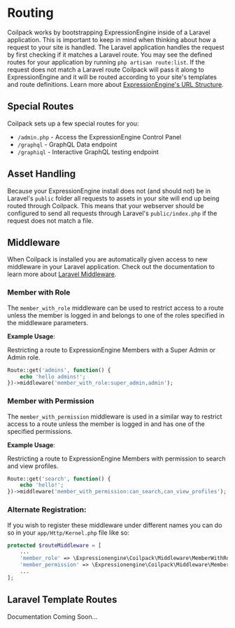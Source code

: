 # Routing

Coilpack works by bootstrapping ExpressionEngine inside of a Laravel application.  This is important to keep in mind when thinking about how a request to your site is handled.  The Laravel application handles the request by first checking if it matches a Laravel route.  You may see the defined routes for your application by running `php artisan route:list`.  If the request does not match a Laravel route Coilpack will pass it along to ExpressionEngine and it will be routed according to your site's templates and route definitions.  Learn more about [ExpressionEngine's URL Structure](https://docs.expressionengine.com/latest/general/url-structure.html).

## Special Routes

Coilpack sets up a few special routes for you:

- `/admin.php` - Access the ExpressionEngine Control Panel
- `/graphql` - GraphQL Data endpoint
- `/graphiql` - Interactive GraphQL testing endpoint

## Asset Handling

Because your ExpressionEngine install does not (and should not) be in Laravel's `public` folder all requests to assets in your site will end up being routed through Coilpack.  This means that your webserver should be configured to send all requests through Laravel's `public/index.php` if the request does not match a file.

## Middleware

When Coilpack is installed you are automatically given access to new middleware in your Laravel application.  Check out the documentation to learn more about [Laravel Middleware](https://laravel.com/docs/9.x/middleware).

### Member with Role

The `member_with_role` middleware can be used to restrict access to a route unless the member is logged in and belongs to one of the roles specified in the middleware parameters.

**Example Usage**:

Restricting a route to ExpressionEngine Members with a Super Admin or Admin role.

```php
Route::get('admins', function() {
    echo 'hello admins!';
})->middleware('member_with_role:super_admin,admin');
```

### Member with Permission

The `member_with_permission` middleware is used in a similar way to restrict access to a route unless the member is logged in and has one of the specified permissions.

**Example Usage**:

Restricting a route to ExpressionEngine Members with permission to search and view profiles.

```php
Route::get('search', function() {
    echo 'hello!';
})->middleware('member_with_permission:can_search,can_view_profiles');
```

### Alternate Registration:

If you wish to register these middleware under different names you can do so in your `app/Http/Kernel.php` file like so:

```php
protected $routeMiddleware = [
    ...
    'member_role' => \Expressionengine\Coilpack\Middleware\MemberWithRole::class,
    'member_permission' => \Expressionengine\Coilpack\Middleware\MemberWithPermission::class,
    ...
];
```

## Laravel Template Routes

Documentation Coming Soon...